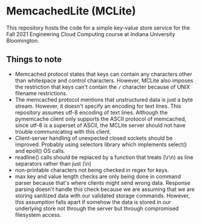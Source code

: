 # MemcachedLite (MCLite)

This repository hosts the code for a simple key-value store service for the 
Fall 2021 Engineering Cloud Computing course at Indiana University Bloomington.

## Things to note

- Memcached protocol states that keys can contain any characters other than 
  whitespace and control characters. However, MCLite also imposes the 
  restriction that keys can't contain the ```/``` character because of UNIX 
  filename restrictions.
- The memcached protocol mentions that unstructured data is just a byte 
  stream. However, it doesn't specify an encoding for text lines. This 
  repository assumes utf-8 encoding of text lines. Although the pymemcache 
  client only supports the ASCII protocol of memcached, since utf-8 is a 
  superset of ASCII, the MCLite server should not have trouble communicating 
  with this client.
- Client-server handling of unexpected closed sockets should be improved. 
  Probably using selectors library which implements select() and epoll() OS 
  calls.
- readline() calls should be replaced by a function that treats <CR><LF> 
  (\r\n) as line separators rather than just <LF> (\n)
- non-printable characters not being checked in regex for keys.
- max key and value length checks are only being done in command parser 
  because that's where clients might send wrong data. Response parsing 
  doesn't handle this check because we are assuming that we are storing 
  sanitized data with our validated storage commands. However, this 
  assumption falls apart if somehow the data is stored in our underlying 
  store not through the server but through compromised filesystem access.
